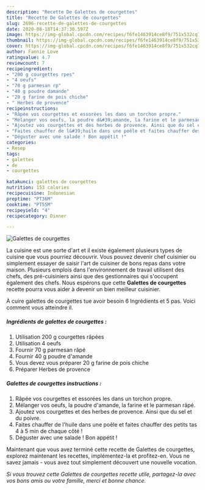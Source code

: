 ```yaml
---
description: "Recette De Galettes de courgettes"
title: "Recette De Galettes de courgettes"
slug: 2696-recette-de-galettes-de-courgettes
date: 2020-08-18T14:37:30.597Z
image: https://img-global.cpcdn.com/recipes/f6fe1463914ce8f9/751x532cq70/galettes-de-courgettes-photo-principale-de-la-recette.jpg
thumbnail: https://img-global.cpcdn.com/recipes/f6fe1463914ce8f9/751x532cq70/galettes-de-courgettes-photo-principale-de-la-recette.jpg
cover: https://img-global.cpcdn.com/recipes/f6fe1463914ce8f9/751x532cq70/galettes-de-courgettes-photo-principale-de-la-recette.jpg
author: Fannie Love
ratingvalue: 4.7
reviewcount: 7
recipeingredient:
- "200 g courgettes rpes"
- "4 oeufs"
- "70 g parmesan rp"
- "40 g poudre damande"
- "20 g farine de pois chiche"
- " Herbes de provence"
recipeinstructions:
- "Râpée vos courgettes et essorées les dans un torchon propre."
- "Mélanger vos oeufs, la poudre d&#39;amande, la farine et le parmesan râpé."
- "Ajoutez vos courgettes et des herbes de provence. Ainsi que du sel et du poivre."
- "Faites chauffer de l&#39;huile dans une poêle et faites chauffer des petits tas 4 à 5 min de chaque côté !"
- "Déguster avec une salade ! Bon appétit !"
categories:
- Resep
tags:
- galettes
- de
- courgettes

katakunci: galettes de courgettes 
nutrition: 153 calories
recipecuisine: Indonesian
preptime: "PT36M"
cooktime: "PT55M"
recipeyield: "4"
recipecategory: Dinner

---
```



![Galettes de courgettes](https://img-global.cpcdn.com/recipes/f6fe1463914ce8f9/751x532cq70/galettes-de-courgettes-photo-principale-de-la-recette.jpg)

La cuisine est une sorte d'art et il existe également plusieurs types de cuisine que vous pourriez découvrir. Vous pouvez devenir chef cuisinier ou simplement essayer de saisir l'art de cuisiner de bons repas dans votre maison. Plusieurs emplois dans l'environnement de travail utilisent des chefs, des pré-cuisiniers ainsi que des gestionnaires qui s'occupent également des chefs. Nous espérons que cette <strong> Galettes de courgettes </strong> recette pourra vous aider à devenir un bien meilleur cuisinier.

<!--inarticleads1-->

À cuire galettes de courgettes tue avoir besoin 6 Ingrédients et 5 pas. Voici comment vous atteindre il.

##### Ingrédients de galettes de courgettes :

1. Utilisation 200 g courgettes râpées
1. Utilisation 4 oeufs
1. Fournir 70 g parmesan râpé
1. Fournir 40 g poudre d&#39;amande
1. Vous devez vous préparer 20 g farine de pois chiche
1. Préparer  Herbes de provence




<!--inarticleads2-->

##### Galettes de courgettes instructions :

1. Râpée vos courgettes et essorées les dans un torchon propre.
1. Mélanger vos oeufs, la poudre d&#39;amande, la farine et le parmesan râpé.
1. Ajoutez vos courgettes et des herbes de provence. Ainsi que du sel et du poivre.
1. Faites chauffer de l&#39;huile dans une poêle et faites chauffer des petits tas 4 à 5 min de chaque côté !
1. Déguster avec une salade ! Bon appétit !




<!--inarticleads1-->

<p>
Maintenant que vous avez terminé cette recette de Galettes de courgettes, explorez maintenant les recettes, implémentez-la et profitez-en. Vous ne savez jamais - vous avez tout simplement découvert une nouvelle vocation.
</p>

<p>
<i>Si vous trouvez cette Galettes de courgettes recette utile, partagez-la avec vos bons amis ou votre famille, merci et bonne chance.</i>
</p>
